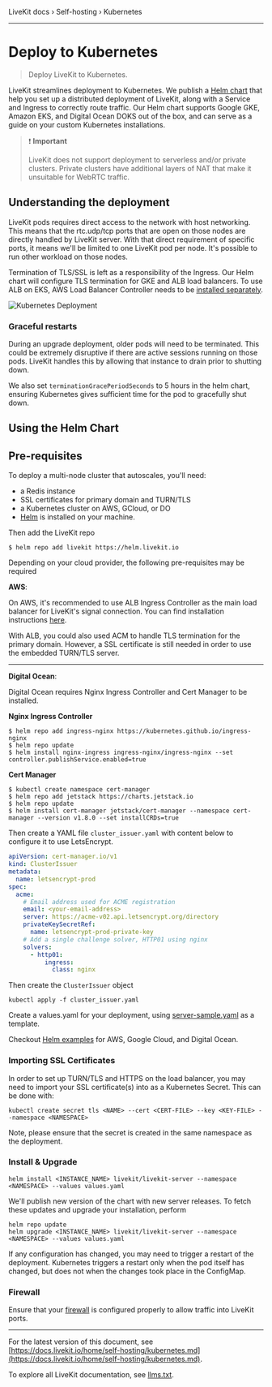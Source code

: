 LiveKit docs › Self-hosting › Kubernetes

---

# Deploy to Kubernetes

> Deploy LiveKit to Kubernetes.

LiveKit streamlines deployment to Kubernetes. We publish a [Helm chart](https://github.com/livekit/livekit-helm) that help you set up a distributed deployment of LiveKit, along with a Service and Ingress to correctly route traffic. Our Helm chart supports Google GKE, Amazon EKS, and Digital Ocean DOKS out of the box, and can serve as a guide on your custom Kubernetes installations.

> ❗ **Important**
> 
> LiveKit does not support deployment to serverless and/or private clusters. Private clusters have additional layers of NAT that make it unsuitable for WebRTC traffic.

## Understanding the deployment

LiveKit pods requires direct access to the network with host networking. This means that the rtc.udp/tcp ports that are open on those nodes are directly handled by LiveKit server. With that direct requirement of specific ports, it means we'll be limited to one LiveKit pod per node. It's possible to run other workload on those nodes.

Termination of TLS/SSL is left as a responsibility of the Ingress. Our Helm chart will configure TLS termination for GKE and ALB load balancers. To use ALB on EKS, AWS Load Balancer Controller needs to be [installed separately](https://docs.aws.amazon.com/eks/latest/userguide/aws-load-balancer-controller.html).

![Kubernetes Deployment](/images/diagrams/deploy-kubernetes.svg)

### Graceful restarts

During an upgrade deployment, older pods will need to be terminated. This could be extremely disruptive if there are active sessions running on those pods. LiveKit handles this by allowing that instance to drain prior to shutting down.

We also set `terminationGracePeriodSeconds` to 5 hours in the helm chart, ensuring Kubernetes gives sufficient time for the pod to gracefully shut down.

## Using the Helm Chart

## Pre-requisites

To deploy a multi-node cluster that autoscales, you'll need:

- a Redis instance
- SSL certificates for primary domain and TURN/TLS
- a Kubernetes cluster on AWS, GCloud, or DO
- [Helm](https://helm.sh/docs/intro/install/) is installed on your machine.

Then add the LiveKit repo

```shell
$ helm repo add livekit https://helm.livekit.io

```

Depending on your cloud provider, the following pre-requisites may be required

**AWS**:

On AWS, it's recommended to use ALB Ingress Controller as the main load balancer for LiveKit's signal connection. You can find installation instructions [here](https://docs.aws.amazon.com/eks/latest/userguide/aws-load-balancer-controller.html).

With ALB, you could also used ACM to handle TLS termination for the primary domain. However, a SSL certificate is still needed in order to use the embedded TURN/TLS server.

---

**Digital Ocean**:

Digital Ocean requires Nginx Ingress Controller and Cert Manager to be installed.

**Nginx Ingress Controller**

```shell
$ helm repo add ingress-nginx https://kubernetes.github.io/ingress-nginx
$ helm repo update
$ helm install nginx-ingress ingress-nginx/ingress-nginx --set controller.publishService.enabled=true

```

**Cert Manager**

```shell
$ kubectl create namespace cert-manager
$ helm repo add jetstack https://charts.jetstack.io
$ helm repo update
$ helm install cert-manager jetstack/cert-manager --namespace cert-manager --version v1.8.0 --set installCRDs=true

```

Then create a YAML file `cluster_issuer.yaml` with content below to configure it to use LetsEncrypt.

```yaml
apiVersion: cert-manager.io/v1
kind: ClusterIssuer
metadata:
  name: letsencrypt-prod
spec:
  acme:
    # Email address used for ACME registration
    email: <your-email-address>
    server: https://acme-v02.api.letsencrypt.org/directory
    privateKeySecretRef:
      name: letsencrypt-prod-private-key
    # Add a single challenge solver, HTTP01 using nginx
    solvers:
      - http01:
          ingress:
            class: nginx

```

Then create the `ClusterIssuer` object

```shell
kubectl apply -f cluster_issuer.yaml

```

Create a values.yaml for your deployment, using [server-sample.yaml](https://github.com/livekit/livekit-helm/blob/master/server-sample.yaml) as a template.

Checkout [Helm examples](https://github.com/livekit/livekit-helm/tree/master/examples) for AWS, Google Cloud, and Digital Ocean.

### Importing SSL Certificates

In order to set up TURN/TLS and HTTPS on the load balancer, you may need to import your SSL certificate(s) into as a Kubernetes Secret. This can be done with:

```shell
kubectl create secret tls <NAME> --cert <CERT-FILE> --key <KEY-FILE> --namespace <NAMESPACE>

```

Note, please ensure that the secret is created in the same namespace as the deployment.

### Install & Upgrade

```shell
helm install <INSTANCE_NAME> livekit/livekit-server --namespace <NAMESPACE> --values values.yaml

```

We'll publish new version of the chart with new server releases. To fetch these updates and upgrade your installation, perform

```shell
helm repo update
helm upgrade <INSTANCE_NAME> livekit/livekit-server --namespace <NAMESPACE> --values values.yaml

```

If any configuration has changed, you may need to trigger a restart of the deployment. Kubernetes triggers a restart only when the pod itself has changed, but does not when the changes took place in the ConfigMap.

### Firewall

Ensure that your [firewall](https://docs.livekit.io/home/self-hosting/ports-firewall.md#firewall) is configured properly to allow traffic into LiveKit ports.

---


For the latest version of this document, see [https://docs.livekit.io/home/self-hosting/kubernetes.md](https://docs.livekit.io/home/self-hosting/kubernetes.md).

To explore all LiveKit documentation, see [llms.txt](https://docs.livekit.io/llms.txt).